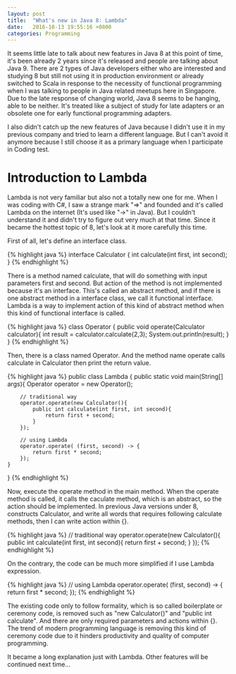 ```yaml
---
layout: post
title:  "What's new in Java 8: Lambda"
date:   2016-10-13 19:55:16 +0800
categories: Programming
---
```


It seems little late to talk about new features in Java 8 at this point of time, it's been already 2 years since it's released and people are talking about Java 9. There are 2 types of Java developers either who are interested and studying 8 but still not using it in production environment or already switched to Scala in response to the necessity of functional programming when I was talking to people in Java related meetups here in Singapore. Due to the late response of changing world, Java 8 seems to be hanging, able to be neither. It's treated like a subject of study for late adapters or an obsolete one for early functional programming adapters.

I also didn't catch up the new features of Java because I didn't use it in my previous company and tried to learn a different language. But I can't avoid it anymore because I still choose it as a primary language when I participate in Coding test.



# Introduction to Lambda

Lambda is not very familiar but also not a totally new one for me. When I was coding with C#, I saw a strange mark "=>" and founded and it's called Lambda on the internet (It's used like "->" in Java). But I couldn't understand it and didn't try to figure out very much at that time. Since it became the hottest topic of 8, let's look at it more carefully this time.

First of all, let's define an interface class.

{% highlight java %}
interface Calculator {
    int calculate(int first, int second);
}
{% endhighlight %}

There is a method named calculate, that will do something with input parameters first and second. But action of the method is not implemented because it's an interface. This's called an abstract method, and if there is one abstract method in a interface class, we call it functional interface. Lambda is a way to implement action of this kind of abstract method when this kind of functional interface is called.

{% highlight java %}
class Operator {
    public void operate(Calculator calculator){
        int result = calculator.calculate(2,3);
        System.out.println(result);
    }
}
{% endhighlight %}

Then, there is a class named Operator. And the method name operate calls calculate in Calculator then print the return value.

{% highlight java %}
public class Lambda {
    public static void main(String[] args){
        Operator operator = new Operator();

        // traditional way
        operator.operate(new Calculator(){
            public int calculate(int first, int second){
                return first + second;
            }
        });

        // using Lambda
        operator.operate( (first, second) -> {
            return first * second;
        });
    }
}
{% endhighlight %}

Now, execute the operate method in the main method. When the operate method is called, it calls the caculate method, which is an abstract, so the action should be implemented. In previous Java versions under 8, constructs Calculator, and write all words that requires following calculate methods, then I can write action within {}.



{% highlight java %}
        // traditional way
        operator.operate(new Calculator(){
            public int calculate(int first, int second){
                return first + second;
            }
        });
{% endhighlight %}

On the contrary, the code can be much more simplified if I use Lambda expression.

{% highlight java %}
        // using Lambda
        operator.operate( (first, second) -> {
            return first * second;
        });
{% endhighlight %}

The existing code only to follow formality, which is  so called boilerplate or ceremony code, is removed such as "new Calculator()" and "public int calculate". And there are only required parameters and actions within {}. The trend of modern programming language is removing this kind of ceremony code due to it hinders productivity and quality of computer programming.

It became a long explanation just with Lambda. Other features will be continued next time...
